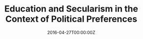 ---
title: 4. Education and Secularism in the Context of Political Preferences
summary: 
tags:
- all
- portfolio
date: "2016-04-27T00:00:00Z"

# Optional external URL for project (replaces project detail page).

external_link: https://github.com/teddythepooh/statistical_modeling

---